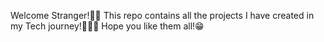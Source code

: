 Welcome Stranger!👋🏻
This repo contains all the projects I have created in my Tech journey!👩🏻‍💻
Hope you like them all!😁
